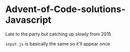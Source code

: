 # Advent-of-Code-solutions-Javascript
Late to the party but catching up slowly from 2015

`input.js` is basically the same so it'll appear once
